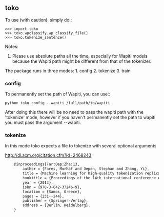 toko
--------

To use (with caution), simply do::

    >>> import toko
    >>> toko.wpclassify.wp_classify_file()
    >>> toko.tokenize_sentence()


Notes:
1) Please use absolute paths all the time, especially for Wapiti
models because the Wapiti path might be different from that of the
tokenizer.


The package runs in three modes: 
    1.  config 
    2.  tokenize 
    3.  train

### config
To permanently set the path of Wapiti, you can use::

    python toko config --wapiti /full/path/to/wapiti


After doing this there will be no need to pass the wapiti path with
the 'tokenize' mode, however if you haven't permanently set the path
to wapiti you must pass the argument --wapiti.


### tokenize

In this mode toko expects a file to tokenize with several optional
arguments


http://dl.acm.org/citation.cfm?id=2468243

```LaTeX
    @inproceedings{Far:Oep:Zha:13,
        author = {Fares, Murhaf and Oepen, Stephan and Zhang, Yi},
        title = {Machine learning for high-quality tokenization replicating variable tokenization schemes},
        booktitle = {Proceedings of the 14th international conference on Computational Linguistics and Intelligent Text Processing - Volume Part I},
        year = {2013},
        isbn = {978-3-642-37246-9},
        location = {Samos, Greece},
        pages = {231--244}, 
        publisher = {Springer-Verlag},
        address = {Berlin, Heidelberg},
    }
```

